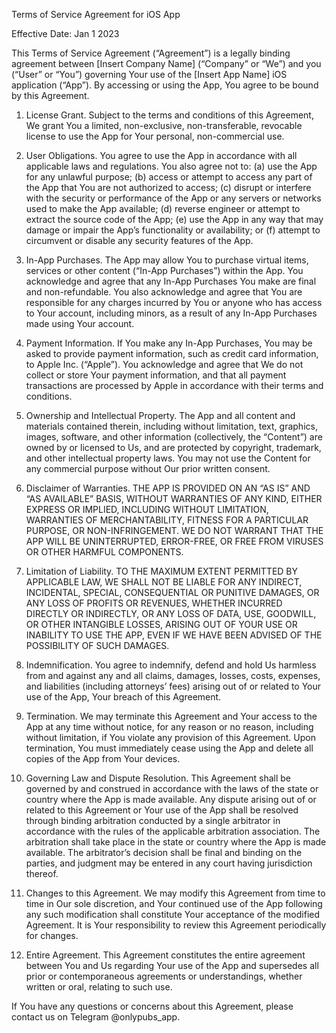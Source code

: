 Terms of Service Agreement for iOS App

Effective Date: Jan 1 2023

This Terms of Service Agreement (“Agreement”) is a legally binding agreement between [Insert Company Name] (“Company” or “We”) and you (“User” or “You”) governing Your use of the [Insert App Name] iOS application (“App”). By accessing or using the App, You agree to be bound by this Agreement.

1. License Grant.
Subject to the terms and conditions of this Agreement, We grant You a limited, non-exclusive, non-transferable, revocable license to use the App for Your personal, non-commercial use.

2. User Obligations.
You agree to use the App in accordance with all applicable laws and regulations. You also agree not to: (a) use the App for any unlawful purpose; (b) access or attempt to access any part of the App that You are not authorized to access; (c) disrupt or interfere with the security or performance of the App or any servers or networks used to make the App available; (d) reverse engineer or attempt to extract the source code of the App; (e) use the App in any way that may damage or impair the App’s functionality or availability; or (f) attempt to circumvent or disable any security features of the App.

3. In-App Purchases.
The App may allow You to purchase virtual items, services or other content (“In-App Purchases”) within the App. You acknowledge and agree that any In-App Purchases You make are final and non-refundable. You also acknowledge and agree that You are responsible for any charges incurred by You or anyone who has access to Your account, including minors, as a result of any In-App Purchases made using Your account.

4. Payment Information.
If You make any In-App Purchases, You may be asked to provide payment information, such as credit card information, to Apple Inc. (“Apple”). You acknowledge and agree that We do not collect or store Your payment information, and that all payment transactions are processed by Apple in accordance with their terms and conditions.

5. Ownership and Intellectual Property.
The App and all content and materials contained therein, including without limitation, text, graphics, images, software, and other information (collectively, the “Content”) are owned by or licensed to Us, and are protected by copyright, trademark, and other intellectual property laws. You may not use the Content for any commercial purpose without Our prior written consent.

6. Disclaimer of Warranties.
THE APP IS PROVIDED ON AN “AS IS” AND “AS AVAILABLE” BASIS, WITHOUT WARRANTIES OF ANY KIND, EITHER EXPRESS OR IMPLIED, INCLUDING WITHOUT LIMITATION, WARRANTIES OF MERCHANTABILITY, FITNESS FOR A PARTICULAR PURPOSE, OR NON-INFRINGEMENT. WE DO NOT WARRANT THAT THE APP WILL BE UNINTERRUPTED, ERROR-FREE, OR FREE FROM VIRUSES OR OTHER HARMFUL COMPONENTS.

7. Limitation of Liability.
TO THE MAXIMUM EXTENT PERMITTED BY APPLICABLE LAW, WE SHALL NOT BE LIABLE FOR ANY INDIRECT, INCIDENTAL, SPECIAL, CONSEQUENTIAL OR PUNITIVE DAMAGES, OR ANY LOSS OF PROFITS OR REVENUES, WHETHER INCURRED DIRECTLY OR INDIRECTLY, OR ANY LOSS OF DATA, USE, GOODWILL, OR OTHER INTANGIBLE LOSSES, ARISING OUT OF YOUR USE OR INABILITY TO USE THE APP, EVEN IF WE HAVE BEEN ADVISED OF THE POSSIBILITY OF SUCH DAMAGES.

8. Indemnification.
You agree to indemnify, defend and hold Us harmless from and against any and all claims, damages, losses, costs, expenses, and liabilities (including attorneys’ fees) arising out of or related to Your use of the App, Your breach of this Agreement.

9. Termination.
We may terminate this Agreement and Your access to the App at any time without notice, for any reason or no reason, including without limitation, if You violate any provision of this Agreement. Upon termination, You must immediately cease using the App and delete all copies of the App from Your devices.

10. Governing Law and Dispute Resolution.
This Agreement shall be governed by and construed in accordance with the laws of the state or country where the App is made available. Any dispute arising out of or related to this Agreement or Your use of the App shall be resolved through binding arbitration conducted by a single arbitrator in accordance with the rules of the applicable arbitration association. The arbitration shall take place in the state or country where the App is made available. The arbitrator’s decision shall be final and binding on the parties, and judgment may be entered in any court having jurisdiction thereof.

11. Changes to this Agreement.
We may modify this Agreement from time to time in Our sole discretion, and Your continued use of the App following any such modification shall constitute Your acceptance of the modified Agreement. It is Your responsibility to review this Agreement periodically for changes.

12. Entire Agreement.
This Agreement constitutes the entire agreement between You and Us regarding Your use of the App and supersedes all prior or contemporaneous agreements or understandings, whether written or oral, relating to such use.

If You have any questions or concerns about this Agreement, please contact us on Telegram @onlypubs_app.
